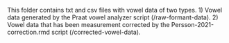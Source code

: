 This folder contains txt and csv files with vowel data of two types. 1) Vowel data generated by the Praat vowel analyzer script (/raw-formant-data). 2) Vowel data that has been measurement corrected by the Persson-2021-correction.rmd script (/corrected-vowel-data).

